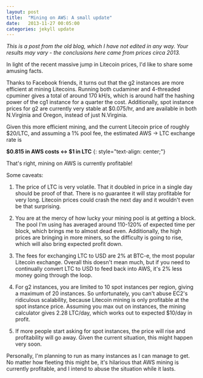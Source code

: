 ```yaml
---
layout: post
title:  "Mining on AWS: A small update"
date:   2013-11-27 00:05:00
categories: jekyll update
---
```

*This is a post from the old blog, which I have not edited in any way.
Your results may vary - the conclusions here came from prices circa 2013.*

In light of the recent massive jump in Litecoin prices, I'd like to share some amusing facts.


Thanks to Facebook friends, it turns out that the g2 instances are more efficient at mining Litecoins. Running both cudaminer and 4-threaded cpuminer gives a total of around 170 kH/s, which is around half the hashing power of the cg1 instance for a quarter the cost. Additionally, spot instance prices for g2 are currently very stable at $0.075/hr, and are available in both N.Virginia and Oregon, instead of just N.Virginia.


Given this more efficient mining, and the current Litecoin price of roughly $20/LTC, and assuming a 1% pool fee, the estimated AWS -> LTC exchange rate is


**$0.815 in AWS costs <-> $1 in LTC**
{: style="text-align: center;"}



That's right, mining on AWS is currently profitable!


Some caveats:

1. The price of LTC is very volatile. That it doubled in price in a single day should be proof of that. There is no guarantee it will stay profitable for very long. Litecoin prices could crash the next day and it wouldn't even be that surprising.


2. You are at the mercy of how lucky your mining pool is at getting a block. The pool I'm using has averaged around 110-120% of expected time per block, which brings me to almost dead even. Additionally, the high prices are bringing in more miners, so the difficulty is going to rise, which will also bring expected profit down.


3. The fees for exchanging LTC to USD are 2% at BTC-e, the most popular Litecoin exchange. Overall this doesn't mean much, but if you need to continually convert LTC to USD to feed back into AWS, it's 2% less money going through the loop.


4. For g2 instances, you are limited to 10 spot instances per region, giving a maximum of 20 instances. So unfortunately, you can't abuse EC2's ridiculous scalability, because Litecoin mining is only profitable at the spot instance price. Assuming you max out on instances, the mining calculator gives 2.28 LTC/day, which works out to expected $10/day in profit.


5. If more people start asking for spot instances, the price will rise and profitability will go away. Given the current situation, this might happen very soon.


Personally, I'm planning to run as many instances as I can manage to get. No matter how fleeting this might be, it's hilarious that AWS mining is currently profitable, and I intend to abuse the situation while it lasts.
